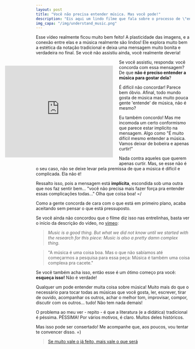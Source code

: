 ```yaml
---
layout: post
title: "Você não precisa entender música. Mas você pode!"
description: "Eis aqui um lindo filme que fala sobre o processo de \"entender\" a música. Lindo e verdadeiro. Mas cuidado com o que está escondido nas entrelinhas!"
img_capa: "/img/understand_music.png"
---
```


Esse vídeo realmente ficou muito bem feito! A plasticidade das imagens, e a conexão entre elas e a música realmente são lindos! Ele explora muito bem a estética da notação tradicional e deixa uma mensagem muito bonita e verdadeira no final. Se você não assistiu ainda, você realmente deveria! 


<iframe src="http://player.vimeo.com/video/54763818?badge=0" width="70%" height="300px" frameborder="0" style='float:left; margin:20px 20px 20px -20%'>
</iframe>

Se você assistiu, responda: você concorda com essa mensagem? De que **não é preciso entender a música para gostar dela**?

É difícil não concordar! Parece bem óbvio. Afinal, todo mundo gosta de música mas muito pouca gente 'entende' de música, não é mesmo?

Eu também concordo! Mas me incomoda um certo conformismo que parece estar implícito na mensagem. Algo como "É muito difícil mesmo entender a música. Vamos deixar de bobeira e apenas curtir!"

Nada contra aqueles que querem apenas curtir. Mas, se esse não é o seu caso, não se deixe levar pela premissa de que a música é difícil e complicada. Ela não é!

Ressalto isso, pois a mensagem está **implícita**, escondida sob uma outra que nos faz sentir bem... "você não precisa mais fazer força pra entender essas complicações todas..." Olha que coisa boa! =/

Como a gente concorda de cara com o que está em primeiro plano, acaba aceitando sem pensar o que está pressuposto.

Se você ainda não concordou que o filme diz isso nas entrelinhas, basta ver o início da descrição do vídeo, no [vimeo](http://vimeo.com/54763818):

> *Music is a good thing. But what we did not know until we started with the research for this piece: Music is also a pretty damn complex thing.*

> "A música é uma coisa boa. Mas o que não sabíamos até começarmos a pesquisa para essa peça: Música é também uma coisa complexa pra cacete."

Se você também acha isso, então esse é um ótimo começo pra você: **esqueça isso!** Não é verdade!

Qualquer um pode entender muita coisa sobre música! Muito mais do que o necessário para tocar todas as músicas que você gosta, ler, escrever, tirar de ouvido, acompanhar os outros, achar o melhor tom, improvisar, compor, discutir com os outros... tudo! Não tem nada demais!

O problema ao meu ver - repito - é que a literatura (e a didática) tradicional é péssima. PÉSSIMA! Por vários motivos, é claro. Muitos deles históricos. 

Mas isso pode ser consertado! Me acompanhe que, aos poucos, vou tentar te convencer disso. =)

> [Se muito vale o já feito, mais vale o que será](http://letras.mus.br/milton-nascimento/47439/)











